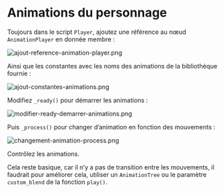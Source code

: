 # Animations du personnage

Toujours dans le script `Player`, ajoutez une référence au nœud `AnimationPlayer` en donnée membre :

![ajout-reference-animation-player.png](ajout-reference-animation-player.png)

Ainsi que les constantes avec les noms des animations de la bibliothèque fournie :

![ajout-constantes-animations.png](ajout-constantes-animations.png)

Modifiez `_ready()` pour démarrer les animations :

![modifier-ready-demarrer-animations.png](modifier-ready-demarrer-animations.png)

Puis `_process()` pour changer d’animation en fonction des mouvements :

![changement-animation-process.png](changement-animation-process.png)

Contrôlez les animations.

Cela reste basique, car il n’y a pas de transition entre les mouvements, il faudrait pour améliorer cela, utiliser un
`AnimationTree` ou le paramètre `custom_blend` de la fonction `play()`.